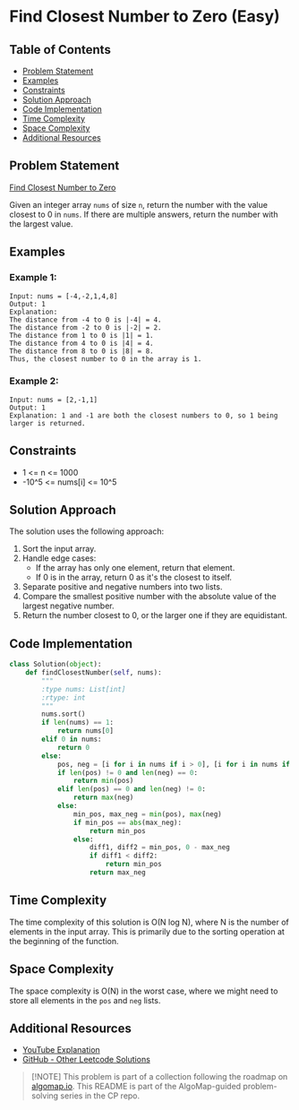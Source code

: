# Find Closest Number to Zero (Easy)

## Table of Contents

- [Problem Statement](#problem-statement)
- [Examples](#examples)
- [Constraints](#constraints)
- [Solution Approach](#solution-approach)
- [Code Implementation](#code-implementation)
- [Time Complexity](#time-complexity)
- [Space Complexity](#space-complexity)
- [Additional Resources](#additional-resources)

## Problem Statement

[Find Closest Number to Zero](https://leetcode.com/problems/find-closest-number-to-zero/description/)

Given an integer array `nums` of size `n`, return the number with the value closest to 0 in `nums`. If there are multiple answers, return the number with the largest value.

## Examples

### Example 1:

```
Input: nums = [-4,-2,1,4,8]
Output: 1
Explanation:
The distance from -4 to 0 is |-4| = 4.
The distance from -2 to 0 is |-2| = 2.
The distance from 1 to 0 is |1| = 1.
The distance from 4 to 0 is |4| = 4.
The distance from 8 to 0 is |8| = 8.
Thus, the closest number to 0 in the array is 1.
```

### Example 2:

```
Input: nums = [2,-1,1]
Output: 1
Explanation: 1 and -1 are both the closest numbers to 0, so 1 being larger is returned.
```

## Constraints

- 1 <= n <= 1000
- -10^5 <= nums[i] <= 10^5

## Solution Approach

The solution uses the following approach:

1. Sort the input array.
2. Handle edge cases:
   - If the array has only one element, return that element.
   - If 0 is in the array, return 0 as it's the closest to itself.
3. Separate positive and negative numbers into two lists.
4. Compare the smallest positive number with the absolute value of the largest negative number.
5. Return the number closest to 0, or the larger one if they are equidistant.

## Code Implementation

```python
class Solution(object):
    def findClosestNumber(self, nums):
        """
        :type nums: List[int]
        :rtype: int
        """
        nums.sort()
        if len(nums) == 1:
            return nums[0]
        elif 0 in nums:
            return 0
        else:
            pos, neg = [i for i in nums if i > 0], [i for i in nums if i < 0]
            if len(pos) != 0 and len(neg) == 0:
                return min(pos)
            elif len(pos) == 0 and len(neg) != 0:
                return max(neg)
            else:
                min_pos, max_neg = min(pos), max(neg)
                if min_pos == abs(max_neg):
                    return min_pos
                else:
                    diff1, diff2 = min_pos, 0 - max_neg
                    if diff1 < diff2:
                        return min_pos
                    return max_neg
```

## Time Complexity

The time complexity of this solution is O(N log N), where N is the number of elements in the input array. This is primarily due to the sorting operation at the beginning of the function.

## Space Complexity

The space complexity is O(N) in the worst case, where we might need to store all elements in the `pos` and `neg` lists.

## Additional Resources

- [YouTube Explanation](https://www.youtube.com/watch?v=dLlKA5DQKYs)
- [GitHub - Other Leetcode Solutions](https://github.com/gahogg/Leetcode-Solutions/blob/main/Find%20Closest%20Number%20to%20Zero%20-%20Leetcode%202239)

> [!NOTE] This problem is part of a collection following the roadmap on [algomap.io](https://algomap.io/). 
> This README is part of the AlgoMap-guided problem-solving series in the CP repo.
